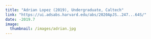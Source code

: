 ```yaml
---
title: "Adrian Lopez (2019), Undergraduate, Caltech"
link: "https://ui.adsabs.harvard.edu/abs/2020ApJS..247...64S/"
date: -2019.7
image: 
  thumbnail: /images/adrian.jpg
---
```


